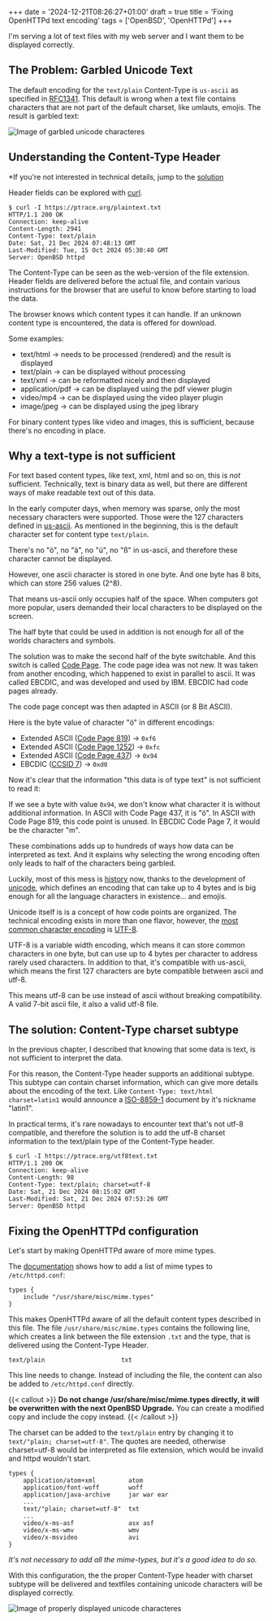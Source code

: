 +++
date = '2024-12-21T08:26:27+01:00'
draft = true
title = 'Fixing OpenHTTPd text encoding'
tags = ['OpenBSD', 'OpenHTTPd']
+++

I'm serving a lot of text files with my web server and I want them to be displayed correctly.

## The Problem: Garbled Unicode Text

The default encoding for the `text/plain` Content-Type is `us-ascii` as specified in [RFC1341](https://www.w3.org/Protocols/rfc1341/7_1_Text.html).
This default is wrong when a text file contains characters that are not part of the default charset, like umlauts, emojis.
The result is garbled text:

![Image of garbled unicode characteres](/images/utf8text-bad.png)

## Understanding the Content-Type Header

*If you're not interested in technical details, jump to the [solution](#the-solution-content-type-charset-subtype)

Header fields can be explored with [curl](https://curl.se).

```
$ curl -I https://ptrace.org/plaintext.txt
HTTP/1.1 200 OK
Connection: keep-alive
Content-Length: 2941
Content-Type: text/plain
Date: Sat, 21 Dec 2024 07:48:13 GMT
Last-Modified: Tue, 15 Oct 2024 05:30:40 GMT
Server: OpenBSD httpd
```

The Content-Type can be seen as the web-version of the file extension.
Header fields are delivered before the actual file, and contain various instructions for the browser that are useful to know before starting to load the data.

The browser knows which content types it can handle.
If an unknown content type is encountered, the data is offered for download.

Some examples:

- text/html &rarr; needs to be processed (rendered) and the result is displayed
- text/plain &rarr; can be displayed without processing
- text/xml &rarr; can be reformatted nicely and then displayed
- application/pdf &rarr; can be displayed using the pdf viewer plugin
- video/mp4 &rarr; can be displayed using the video player plugin
- image/jpeg &rarr; can be displayed using the jpeg library

For binary content types like video and images, this is sufficient, because there's no encoding in place.

## Why a text-type is not sufficient

For text based content types, like text, xml, html and so on, this is *not* sufficient.
Technically, text is binary data as well, but there are different ways of make readable text out of this data.

In the early computer days, when memory was sparse, only the most necessary characters were supported.
Those were the 127 characters defined in [us-ascii](https://man.openbsd.org/ascii.7).
As mentioned in the beginning, this is the default character set for content type `text/plain`.

There's no "ö", no "ä", no "ü", no "ß" in us-ascii, and therefore these character cannot be displayed.

However, one ascii character is stored in one byte.
And one byte has 8 bits, which can store 256 values (2^8).

That means us-ascii only occupies half of the space.
When computers got more popular, users demanded their local characters to be displayed on the screen.

The half byte that could be used in addition is not enough for all of the worlds characters and symbols.

The solution was to make the second half of the byte switchable.
And this switch is called [Code Page](https://en.wikipedia.org/wiki/Code_page).
The code page idea was not new. It was taken from another encoding, which happened to exist in parallel to ascii.
It was called EBCDIC, and was developed and used by IBM. EBCDIC had code pages already.

The code page concept was then adapted in ASCII (or 8 Bit ASCII).

Here is the byte value of character "ö" in different encodings:

- Extended ASCII ([Code Page 819](https://www.ascii-code.com/ISO-8859-1)) &rarr; `0xf6`
- Extended ASCII ([Code Page 1252](https://www.ascii-code.com/CP1252)) &rarr; `0xfc`
- Extended ASCII ([Code Page 437](https://www.ascii-code.com/CP437)) &rarr; `0x94`
- EBCDIC ([CCSID 7](https://en.wikibooks.org/wiki/Character_Encodings/Code_Tables/EBCDIC/EBCDIC_007)) &rarr; `0xd0`

Now it's clear that the information "this data is of type text" is not sufficient to read it:

If we see a byte with value `0x94`, we don't know what character it is without additional information.
In ASCII with Code Page 437, it is "ö".
In ASCII with Code Page 819, this code point is unused.
In EBCDIC Code Page 7, it would be the character "m".

These combinations adds up to hundreds of ways how data can be interpreted as text.
And it explains why selecting the wrong encoding often only leads to half of the characters being garbled.

Luckily, most of this mess is [history](https://en.wikipedia.org/wiki/Character_encoding#History) now, thanks to the development of [unicode](https://en.wikipedia.org/wiki/Unicode), which defines an encoding that can take up to 4 bytes and is big enough for all the language characters in existence... and emojis.

Unicode itself is is a concept of how code points are organized. The technical encoding exists in more than one flavor, however, the [most common character encoding](https://en.wikipedia.org/wiki/Popularity_of_text_encodings) is [UTF-8](https://en.wikipedia.org/wiki/UTF-8).

UTF-8 is a variable width encoding, which means it can store common characters in one byte, but can use up to 4 bytes per character to address rarely used characters. In addition to that, it's compatible with us-ascii, which means the first 127 characters are byte compatible between ascii and utf-8.

This means utf-8 can be use instead of ascii without breaking compatibility. A valid 7-bit ascii file, it also a valid utf-8 file.

## The solution: Content-Type charset subtype

In the previous chapter, I described that knowing that some data is text, is not sufficient to interpret the data.

For this reason, the Content-Type header supports an additional subtype. This subtype can contain charset information, which can give more details about the encoding of the text. Like `Content-Type: text/html charset=latin1` would announce a [ISO-8859-1](https://www.charset.org/charsets/iso-8859-1) document by it's nickname "latin1".

In practical terms, it's rare nowadays to encounter text that's not utf-8 compatible, and therefore the solution is to add the utf-8 charset information to the text/plain type of the Content-Type header.

```
$ curl -I https://ptrace.org/utf8text.txt
HTTP/1.1 200 OK
Connection: keep-alive
Content-Length: 98
Content-Type: text/plain; charset=utf-8
Date: Sat, 21 Dec 2024 08:15:02 GMT
Last-Modified: Sat, 21 Dec 2024 07:53:26 GMT
Server: OpenBSD httpd
```

## Fixing the OpenHTTPd configuration

Let's start by making OpenHTTPd aware of more mime types.

The [documentation](https://man.openbsd.org/httpd.conf.5#TYPES) shows how to add a list of mime types to `/etc/httpd.conf`:

```
types {
    include "/usr/share/misc/mime.types"
}
```

This makes OpenHTTPd aware of all the default content types described in this file.
The file `/usr/share/misc/mime.types` contains the following line, which creates a link between the file extension `.txt` and the type, that is delivered using the Content-Type Header.

```
text/plain                     txt
```

This line needs to change.
Instead of including the file, the content can also be added to `/etc/httpd.conf` directly.

{{< callout >}}
**Do not change /usr/share/misc/mime.types directly, it will be overwritten with the next OpenBSD Upgrade.**
You can create a modified copy and include the copy instead.
{{< /callout >}}

The charset can be added to the `text/plain` entry by changing it to `text/"plain; charset=utf-8"`.
The quotes are needed, otherwise charset=utf-8 would be interpreted as file extension, which would be invalid and httpd wouldn't start.

```
types {
    application/atom+xml         atom
    application/font-woff        woff
    application/java-archive     jar war ear
    ...
    text/"plain; charset=utf-8"  txt
    ...
    video/x-ms-asf               asx asf
    video/x-ms-wmv               wmv
    video/x-msvideo              avi
}
```

*It's not necessary to add all the mime-types, but it's a good idea to do so.*

With this configuration, the the proper Content-Type header with charset subtype will be delivered and textfiles containing unicode characters will be displayed correctly.

![Image of properly displayed unicode characteres](/images/utf8text-good.png)


[^1]: I know there's also the file MAGIC. But here's no such concept in the web-world.
